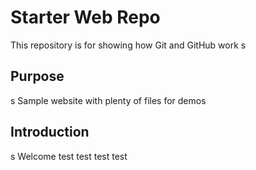 # Starter Web Repo

This repository is for showing how Git and GitHub work
s
## Purpose
s
Sample website with plenty of files for demos

## Introduction
s
Welcome
test
test
test
test